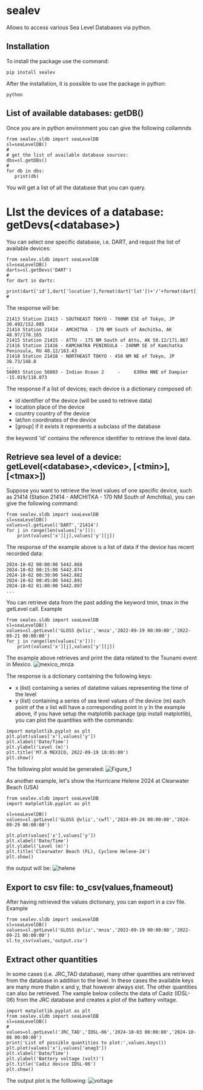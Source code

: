 # sealev
Allows to access various Sea Level Databases via python.
## Installation
To install the package use the command:     
```
pip install sealev
```
After the installation, it is possible to use the package in python:
```
python
```
## List of available databases: getDB()
Once you are in python environment you can give the following collamnds
```
from sealev.sldb import seaLevelDB
sl=seaLevelDB()
#
# get the list of available database sources:
dbs=sl.getDBs()
#
for db in dbs:
   print(db)
```
You will get a list of all the database that you can query.
# LIst the devices of a database: getDevs(\<database\>)

You can select one specific database, i.e. DART, and requst the list of available devices:
```
from sealev.sldb import seaLevelDB
sl=seaLevelDB()
darts=sl.getDevs('DART')
#
for dart in darts:
    print(dart['id'],dart['location'],format(dart['lat'])+'/'+format(dart['lon']))
#
```
The response will be:
```
21413 Station 21413 - SOUTHEAST TOKYO - 700NM ESE of Tokyo, JP 30.492/152.085
21414 Station 21414 - AMCHITKA - 170 NM South of Amchitka, AK 48.97/178.165
21415 Station 21415 - ATTU - 175 NM South of Attu, AK 50.12/171.867
21416 Station 21416 - KAMCHATKA PENINSULA - 240NM SE of Kamchatka Peninsula, RU 48.12/163.43
21418 Station 21418 - NORTHEAST TOKYO - 450 NM NE of Tokyo, JP 38.73/148.8
...
56003 Station 56003 - Indian Ocean 2     -     630km NNE of Dampier -15.019/118.073

```

The response if a list of devices; each device is a dictionary composed of:
- id   identifier of the device (will be used to retrieve data)
- location   place of the device
- country   country of the device
- lat/lon   coordinates of the device
- [group]   if it exists it represents a subclass of the database

the keyword 'id' contains the reference identifier to retrieve the level data.
## Retrieve sea level of a device: getLevel(\<database\>,\<device\>, \[\<tmin\>\],\[\<tmax\>\])
Suppose you want to retrieve the level values of one specific device, such as 21414 (Station 21414 - AMCHITKA - 170 NM South of Amchitka), you can give the following command:
```
from sealev.sldb import seaLevelDB
sl=seaLevelDB()
values=sl.getLevel('DART','21414')
for j in range(len(values['x'])):
    print(values['x'][j],values['y'][j])
```
The response of the example above is a list of data if the device has recent recorded data:
```
2024-10-02 00:00:00 5442.868
2024-10-02 00:15:00 5442.874
2024-10-02 00:30:00 5442.882
2024-10-02 00:45:00 5442.891
2024-10-02 01:00:00 5442.897
...
```
You can retrieve data from the past adding the keyword tmin, tmax in the getLevel call. Example
```
from sealev.sldb import seaLevelDB
sl=seaLevelDB()
values=sl.getLevel('GLOSS @vliz','mnza','2022-09-19 00:00:00','2022-09-21 00:00:00')
for j in range(len(values['x'])):
    print(values['x'][j],values['y'][j])
```
The example above retrieves and print the data related to the Tsunami event in Mexico.
![mexico_mnza](https://github.com/user-attachments/assets/a39715ed-7fb7-4e30-a16f-fccd189e6c83)

The response is a dctionary containing the following keys:
-   x   (list) containing a series of datatime values representing the time of the level
-   y   (list) containing a series of sea level values of the device (m)
each point of the x list will have a corresponding point in y
In the example above, if you have setup the matplotlib package (pip install matplotlib), you can plot the quantities with the commands:
  
```
import matplotlib.pyplot as plt
plt.plot(values['x'],values['y'])
plt.xlabel('Date/Time')
plt.ylabel('Level (m)')
plt.title('M7.6 MEXICO, 2022-09-19 18:05:00')
plt.show()
```
The following plot would be generated:
![Figure_1](https://github.com/user-attachments/assets/1e22fe49-07ce-454c-b1c9-f360a580d3e1)

As another example, let's show the Hurricane Helene 2024 at Clearwater Beach (USA)
```
from sealev.sldb import seaLevelDB
import matplotlib.pyplot as plt

sl=seaLevelDB()
values=sl.getLevel('GLOSS @vliz','cwfl','2024-09-24 00:00:00','2024-09-29 00:00:00')

plt.plot(values['x'],values['y'])
plt.xlabel('Date/Time')
plt.ylabel('Level (m)')
plt.title('Clearwater Beach (FL), Cyclone Helene-24')
plt.show()
```
the output will be:
![helene](https://github.com/user-attachments/assets/be44627b-a0c1-492b-a0a1-ca90463c7b2c)

##  Export to csv file:  to_csv(values,fnameout)
After having retrieved the values dictionary, you can export in a csv file.  Example

```
from sealev.sldb import seaLevelDB
sl=seaLevelDB()
values=sl.getLevel('GLOSS @vliz','mnza','2022-09-19 00:00:00','2022-09-21 00:00:00')
sl.to_csv(values,'output.csv')
```

## Extract other quantities
In some cases (i.e. JRC_TAD database), many other quantities are retrieved from the database in addition to the level.  In these cases the available keys are many more thabn x and y, that however always eist.  The other quantities can also be retrieved.
The xample below collects the data of Cadiz (IDSL-06) from the JRC database and creates a plot of the battery voltage.
```
import matplotlib.pyplot as plt
from sealev.sldb import seaLevelDB
sl=seaLevelDB()
#
values=sl.getLevel('JRC_TAD','IDSL-06','2024-10-03 00:00:00','2024-10-08 00:00:00')
print('List of possible quantities to plot:',values.keys())
plt.plot(values['x'],values['anag3'])
plt.xlabel('Date/Time')
plt.ylabel('Battery voltage (volt)')
plt.title('Cadiz device IDSL-06')
plt.show()
```
The output plot is the folllowing:
![voltage](https://github.com/user-attachments/assets/ded5d7ed-0fcf-46cc-bc52-25d12bcc80e3)
